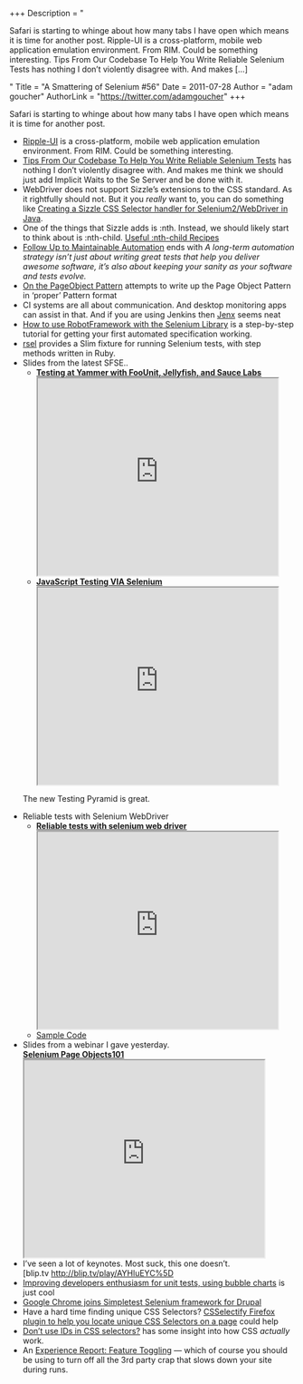 +++
Description = "<p>Safari is starting to whinge about how many tabs I have open which means it is time for another post. Ripple-UI is a cross-platform, mobile web application emulation environment. From RIM. Could be something interesting. Tips From Our Codebase To Help You Write Reliable Selenium Tests has nothing I don’t violently disagree with. And makes […]</p>"
Title = "A Smattering of Selenium #56"
Date = 2011-07-28
Author = "adam goucher"
AuthorLink = "https://twitter.com/adamgoucher"
+++

<p>Safari is starting to whinge about how many tabs I have open which means it is time for another post.</p>
<ul>
<li><a href="https://github.com/blackberry/ripple-ui">Ripple-UI</a> is a cross-platform, mobile web application emulation environment. From RIM. Could be something interesting.</li>
<li><a href="http://saucelabs.com/blog/index.php/2011/07/tips-from-our-codebase-to-help-you-write-reliable-selenium-tests/">Tips From Our Codebase To Help You Write Reliable Selenium Tests</a> has nothing I don&#8217;t violently disagree with. And makes me think we should just add Implicit Waits to the Se Server and be done with it.</li>
<li>WebDriver does not support Sizzle&#8217;s extensions to the CSS standard. As it rightfully should not. But it you <i>really</i> want to, you can do something like <a href="http://prototypic.net/blog/creating-a-sizzle-css-selector-handler-for-selenium2webdriver-in-java/">Creating a Sizzle CSS Selector handler for Selenium2/WebDriver in Java</a>.</li>
<li>One of the things that Sizzle adds is :nth. Instead, we should likely start to think about is :nth-child. <a href="http://css-tricks.com/9657-useful-nth-child-recipies/">Useful :nth-child Recipes</a></li>
<li><a href="http://frazzleddad.blogspot.com/2011/07/follow-up-to-maintainable-automation.html">Follow Up to Maintainable Automation</a> ends with <i>A long-term automation strategy isn’t just about writing great tests that help you deliver awesome software, it’s also about keeping your sanity as your software and tests evolve.</i></li>
<li><a href="http://www.shino.de/2011/07/26/on-the-pageobject-pattern/">On the PageObject Pattern</a> attempts to write up the Page Object Pattern in &#8216;proper&#8217; Pattern format</li>
<li>CI systems are all about communication. And desktop monitoring apps can assist in that. And if you are using Jenkins then <a href="http://urbancoding.github.com/jenx/">Jenx</a> seems neat</li>
<li><a href="http://www.wallix.org/2011/07/26/how-to-use-robotframework-with-the-selenium-library/">How to use RobotFramework with the Selenium Library</a> is a step-by-step tutorial for getting your first automated specification working.</li>
<li><a href="http://rubygems.org/gems/rsel">rsel</a> provides a Slim fixture for running Selenium tests, with step methods written in Ruby.</li>
<li>Slides from the latest SFSE..
<ul>
<li>
<div style="width:425px;" id="__ss_8687788"> <strong><a href="http://www.slideshare.net/saucelabs/testing-at-yammer-with-foounit-jellyfish-and-selenium-8687788" title="Testing at Yammer with FooUnit, Jellyfish, and Sauce Labs" target="_blank">Testing at Yammer with FooUnit, Jellyfish, and Sauce Labs</a></strong> <iframe src='https://www.slideshare.net/slideshow/embed_code/8687788' width='425' height='348' scrolling='no' allowfullscreen webkitallowfullscreen mozallowfullscreen></iframe></div>
</li>
<li>
<div style="width:425px;" id="__ss_8659891"> <strong><a href="http://www.slideshare.net/adamchristian/javascript-testing-via-selenium" title="JavaScript Testing VIA Selenium" target="_blank">JavaScript Testing VIA Selenium</a></strong> <iframe src='https://www.slideshare.net/slideshow/embed_code/8659891' width='425' height='348' scrolling='no' allowfullscreen webkitallowfullscreen mozallowfullscreen></iframe></div>
</ul>
<p>  The new Testing Pyramid is great.</li>
<li>Reliable tests with Selenium WebDriver
<ul>
<li>
<div style="width:425px;" id="__ss_8692631"> <strong><a href="http://www.slideshare.net/PawelPabich/reliable-tests-with-selenium-web-driver" title="Reliable tests with selenium web driver" target="_blank">Reliable tests with selenium web driver</a></strong> <iframe src='https://www.slideshare.net/slideshow/embed_code/8692631' width='425' height='348' scrolling='no' allowfullscreen webkitallowfullscreen mozallowfullscreen></iframe></div>
</li>
<li><a href="https://github.com/pawelpabich/Reliable-e2e-tests-with-Selenium-Webdriver">Sample Code</a></li>
</ul>
</li>
<li>Slides from a webinar I gave yesterday.
<div style="width:425px;" id="__ss_8703396"> <strong><a href="http://www.slideshare.net/agoucher/page-objects101" title="Selenium Page Objects101" target="_blank">Selenium Page Objects101</a></strong> <iframe src='https://www.slideshare.net/slideshow/embed_code/8703396' width='425' height='348' scrolling='no' allowfullscreen webkitallowfullscreen mozallowfullscreen></iframe></div>
</li>
<li>I&#8217;ve seen a lot of keynotes. Most suck, this one doesn&#8217;t.<br />
[blip.tv <a href="http://blip.tv/play/AYHluEYC%5D" rel="nofollow">http://blip.tv/play/AYHluEYC%5D</a></li>
<li><a href="http://jawspeak.com/2011/07/16/improving-developers-enthusiasm-for-unit-tests-using-bubble-charts/">Improving developers enthusiasm for unit tests, using bubble charts</a> is just cool</li>
<li><a href="http://ygerasimov.com/chrome-joins-simpletest-selenium-framework-drupal">Google Chrome joins Simpletest Selenium framework for Drupal</a></li>
<li>Have a hard time finding unique CSS Selectors? <a href="http://prototypic.net/blog/csselectify-firefox-plugin-to-help-you-locate-unique-css-selectors-on-a-page/">CSSelectify Firefox plugin to help you locate unique CSS Selectors on a page</a> could help</li>
<li><a href="http://oli.jp/2011/ids/">Don’t use IDs in CSS selectors?</a> has some insight into how CSS <i>actually</i> work.</li>
<li>An <a href="http://sarahtaraporewalla.com/design/experience-report-feature-toggling/">Experience Report: Feature Toggling</a> &#8212; which of course you should be using to turn off all the 3rd party crap that slows down your site during runs.</li>
</ul>

